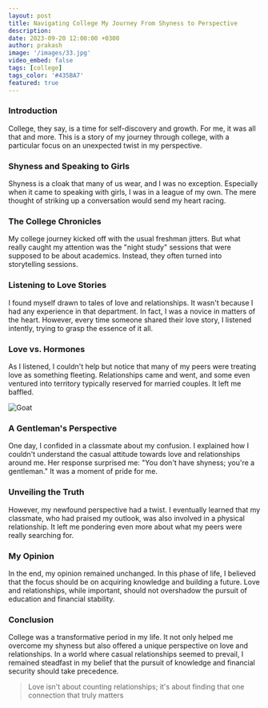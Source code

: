 ```yaml
---
layout: post
title: Navigating College My Journey From Shyness to Perspective
description:
date: 2023-09-20 12:00:00 +0300
author: prakash
image: '/images/33.jpg'
video_embed: false
tags: [college]
tags_color: '#435BA7'
featured: true
---
```


### Introduction
College, they say, is a time for self-discovery and growth. For me, it was all that and more. This is a story of my journey through college, with a particular focus on an unexpected twist in my perspective.

### Shyness and Speaking to Girls
Shyness is a cloak that many of us wear, and I was no exception. Especially when it came to speaking with girls, I was in a league of my own. The mere thought of striking up a conversation would send my heart racing.

### The College Chronicles
My college journey kicked off with the usual freshman jitters. But what really caught my attention was the "night study" sessions that were supposed to be about academics. Instead, they often turned into storytelling sessions.

### Listening to Love Stories
I found myself drawn to tales of love and relationships. It wasn't because I had any experience in that department. In fact, I was a novice in matters of the heart. However, every time someone shared their love story, I listened intently, trying to grasp the essence of it all.

### Love vs. Hormones
As I listened, I couldn't help but notice that many of my peers were treating love as something fleeting. Relationships came and went, and some even ventured into territory typically reserved for married couples. It left me baffled.

![Goat]({{site.baseurl}}/images/32.jpg)

### A Gentleman's Perspective
One day, I confided in a classmate about my confusion. I explained how I couldn't understand the casual attitude towards love and relationships around me. Her response surprised me: "You don't have shyness; you're a gentleman." It was a moment of pride for me.

### Unveiling the Truth
However, my newfound perspective had a twist. I eventually learned that my classmate, who had praised my outlook, was also involved in a physical relationship. It left me pondering even more about what my peers were really searching for.

### My Opinion
In the end, my opinion remained unchanged. In this phase of life, I believed that the focus should be on acquiring knowledge and building a future. Love and relationships, while important, should not overshadow the pursuit of education and financial stability.

### Conclusion
College was a transformative period in my life. It not only helped me overcome my shyness but also offered a unique perspective on love and relationships. In a world where casual relationships seemed to prevail, I remained steadfast in my belief that the pursuit of knowledge and financial security should take precedence.


>Love isn't about counting relationships; it's about finding that one connection that truly matters